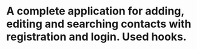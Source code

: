 # A complete application for adding, editing and searching contacts with registration and login. Used hooks.
